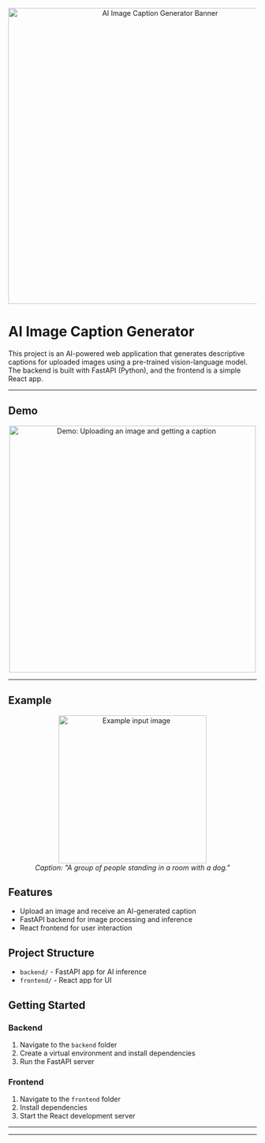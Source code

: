 
<p align="center">
	<img src="docs/banner.png" alt="AI Image Caption Generator Banner" width="600"/>
</p>

# AI Image Caption Generator


This project is an AI-powered web application that generates descriptive captions for uploaded images using a pre-trained vision-language model. The backend is built with FastAPI (Python), and the frontend is a simple React app.

---

## Demo

<p align="center">
	<img src="docs/demo.gif" alt="Demo: Uploading an image and getting a caption" width="500"/>
</p>

---

## Example

<p align="center">
	<img src="docs/example-image.jpg" alt="Example input image" width="300"/>
	<br/>
	<em>Caption: "A group of people standing in a room with a dog."</em>
</p>

## Features
- Upload an image and receive an AI-generated caption
- FastAPI backend for image processing and inference
- React frontend for user interaction

## Project Structure
- `backend/` - FastAPI app for AI inference
- `frontend/` - React app for UI

## Getting Started

### Backend
1. Navigate to the `backend` folder
2. Create a virtual environment and install dependencies
3. Run the FastAPI server

### Frontend
1. Navigate to the `frontend` folder
2. Install dependencies
3. Start the React development server

---

---


